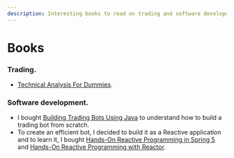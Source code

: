 ```yaml
---
description: Interesting books to read on trading and software development
---
```


# Books

### Trading. <a id="trading"></a>

* [Technical Analysis For Dummies](https://amzn.to/38TWaQm).

### Software development. <a id="software-development"></a>

* I bought [Building Trading Bots Using Java](https://amzn.to/33PyJoW) to understand how to build a trading bot from scratch.
* To create an efficient bot, I decided to build it as a Reactive application and to learn it, I bought [Hands-On Reactive Programming in Spring 5](https://amzn.to/36u6qP8) and [Hands-On Reactive Programming with Reactor](https://amzn.to/2NeW0uT).

